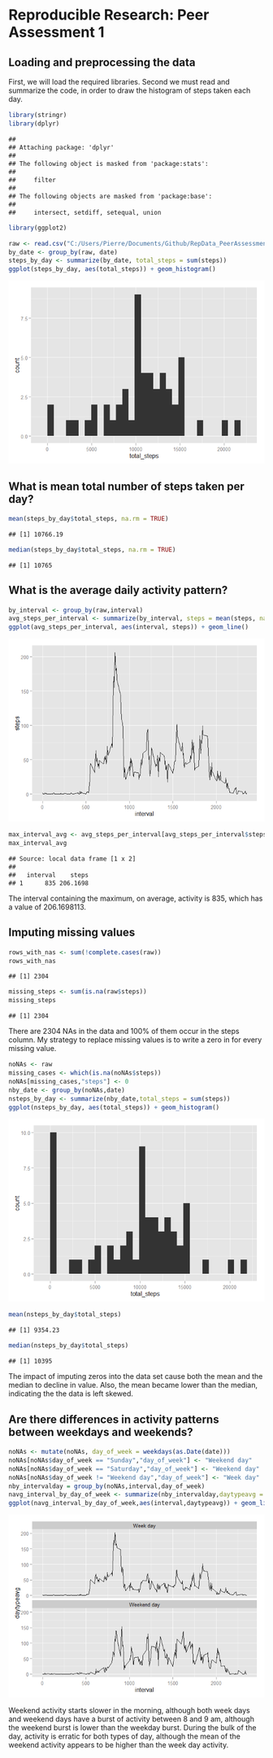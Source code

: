 # Reproducible Research: Peer Assessment 1


## Loading and preprocessing the data
First, we will load the required libraries.  Second we must read and summarize the code, in order to draw the histogram of steps taken each day.

```r
library(stringr)
library(dplyr)
```

```
## 
## Attaching package: 'dplyr'
## 
## The following object is masked from 'package:stats':
## 
##     filter
## 
## The following objects are masked from 'package:base':
## 
##     intersect, setdiff, setequal, union
```

```r
library(ggplot2)
```


```r
raw <- read.csv("C:/Users/Pierre/Documents/Github/RepData_PeerAssessment1/activity/activity.csv")
by_date <- group_by(raw, date)
steps_by_day <- summarize(by_date, total_steps = sum(steps))
ggplot(steps_by_day, aes(total_steps)) + geom_histogram()
```

![](PA1_template_files/figure-html/unnamed-chunk-2-1.png) 


## What is mean total number of steps taken per day?

```r
mean(steps_by_day$total_steps, na.rm = TRUE)
```

```
## [1] 10766.19
```

```r
median(steps_by_day$total_steps, na.rm = TRUE)
```

```
## [1] 10765
```


## What is the average daily activity pattern?

```r
by_interval <- group_by(raw,interval)
avg_steps_per_interval <- summarize(by_interval, steps = mean(steps, na.rm = TRUE))
ggplot(avg_steps_per_interval, aes(interval, steps)) + geom_line()
```

![](PA1_template_files/figure-html/unnamed-chunk-4-1.png) 

```r
max_interval_avg <- avg_steps_per_interval[avg_steps_per_interval$steps == max(avg_steps_per_interval$steps),]
max_interval_avg
```

```
## Source: local data frame [1 x 2]
## 
##   interval    steps
## 1      835 206.1698
```
The interval containing the maximum, on average, activity is 835, which has a value of 206.1698113.

## Imputing missing values

```r
rows_with_nas <- sum(!complete.cases(raw))
rows_with_nas
```

```
## [1] 2304
```

```r
missing_steps <- sum(is.na(raw$steps))
missing_steps
```

```
## [1] 2304
```
There are 2304 NAs in the data and 100% of them occur in the steps column.   My strategy to replace missing values is to write a zero in for every missing value.


```r
noNAs <- raw
missing_cases <- which(is.na(noNAs$steps))
noNAs[missing_cases,"steps"] <- 0
nby_date <- group_by(noNAs,date)
nsteps_by_day <- summarize(nby_date,total_steps = sum(steps))
ggplot(nsteps_by_day, aes(total_steps)) + geom_histogram()
```

![](PA1_template_files/figure-html/unnamed-chunk-6-1.png) 

```r
mean(nsteps_by_day$total_steps)
```

```
## [1] 9354.23
```

```r
median(nsteps_by_day$total_steps)
```

```
## [1] 10395
```

The impact of imputing zeros into the data set cause both the mean and the median to decline in value.   Also, the mean became lower than the median, indicating the the data is left skewed.

## Are there differences in activity patterns between weekdays and weekends?


```r
noNAs <- mutate(noNAs, day_of_week = weekdays(as.Date(date)))
noNAs[noNAs$day_of_week == "Sunday","day_of_week"] <- "Weekend day"
noNAs[noNAs$day_of_week == "Saturday","day_of_week"] <- "Weekend day"
noNAs[noNAs$day_of_week != "Weekend day","day_of_week"] <- "Week day"
nby_intervalday = group_by(noNAs,interval,day_of_week)
navg_interval_by_day_of_week <- summarize(nby_intervalday,daytypeavg = mean(steps))
ggplot(navg_interval_by_day_of_week,aes(interval,daytypeavg)) + geom_line() + facet_wrap(~ day_of_week, nrow = 2)
```

![](PA1_template_files/figure-html/unnamed-chunk-7-1.png) 

Weekend activity starts slower in the morning, although both week days and weekend days have a burst of activity between 8 and 9 am, although the weekend burst is lower than the weekday burst.   During the bulk of the day, activity is erratic for both types of day, although the mean of the weekend activity appears to be higher than the week day activity.
